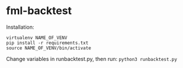 # fml-backtest
Installation:
```
virtualenv NAME_OF_VENV
pip install -r requirements.txt
source NAME_OF_VENV/bin/activate
```

Change variables in runbacktest.py, then run:
`python3 runbacktest.py`
